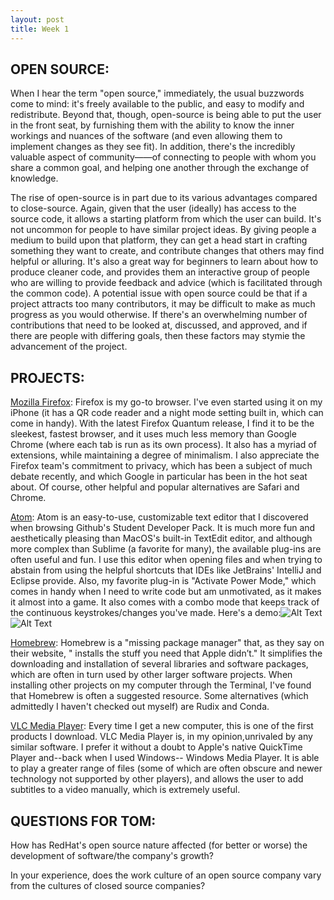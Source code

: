 ```yaml
---
layout: post
title: Week 1
---
```



## OPEN SOURCE:
When I hear the term "open source," immediately, the usual buzzwords come to mind: it's freely available to the public, and easy to modify and redistribute. Beyond that, though, open-source is being able to put the user in the front seat, by furnishing them with the ability to know the inner workings and nuances of the software (and even allowing them to implement changes as they see fit). In addition, there's the incredibly valuable aspect of community——of connecting to people with whom you share a common goal, and helping one another through the exchange of knowledge.

The rise of open-source is in part due to its various advantages compared to close-source. Again, given that the user (ideally) has access to the source code, it allows a starting platform from which the user can build. It's not uncommon for people to have similar project ideas. By giving people a medium to build upon that platform, they can get a head start in crafting something they want to create, and contribute changes that others may find helpful or alluring. It's also a great way for beginners to learn about how to produce cleaner code, and provides them an interactive group of people who are willing to provide feedback and advice (which is facilitated through the common code). A potential issue with open source could be that if a project attracts too many contributors, it may be difficult to make as much progress as you would otherwise. If there's an overwhelming number of contributions that need to be looked at, discussed, and approved, and if there are people with differing goals, then these factors may stymie the advancement of the project.

## PROJECTS:
[Mozilla Firefox](https://www.mozilla.org/en-US/firefox/new/): Firefox is my go-to browser. I've even started using it on my iPhone (it has a QR code reader and a night mode setting built in, which can come in handy). With the latest Firefox Quantum release, I find it to be the sleekest, fastest browser, and it uses much less memory than Google Chrome (where each tab is run as its own process). It also has a myriad of extensions, while maintaining a degree of minimalism. I also appreciate the Firefox team's commitment to privacy, which has been a subject of much debate recently, and which Google in particular has been in the hot seat about. Of course, other helpful and popular alternatives are Safari and Chrome.

[Atom](https://atom.io/): Atom is an easy-to-use, customizable text editor that I discovered when browsing Github's Student Developer Pack. It is much more fun and aesthetically pleasing than MacOS's built-in TextEdit editor, and although more complex than Sublime (a favorite for many), the available plug-ins are often useful and fun. I use this editor when opening files and when trying to abstain from using the helpful shortcuts that IDEs like JetBrains' IntelliJ and Eclipse provide. Also, my favorite plug-in is "Activate Power Mode," which comes in handy when I need to write code but am unmotivated, as it makes it almost into a game. It also comes with a combo mode that keeps track of the continuous keystrokes/changes you've made. Here's a demo:![Alt Text](https://i.github-camo.com/b1d03b9b7a9d7dc9a32d1eab307b5378f8c59a7b/68747470733a2f2f636c6f75642e67697468756275736572636f6e74656e742e636f6d2f6173736574732f3638383431352f31313631353536352f31306631363435362d396336352d313165352d386166342d3236356630316663383361302e676966)![Alt Text](https://i.github-camo.com/ca572e22e64a42c44f59e1ebb40d4a1e1b748761/68747470733a2f2f636c6f75642e67697468756275736572636f6e74656e742e636f6d2f6173736574732f31303539303739392f31383831373233372f38373663326438342d383332312d313165362d383332342d6631353430363034633062642e676966)

[Homebrew](https://brew.sh/): Homebrew is a "missing package manager" that, as they say on their website, "
installs the stuff you need that Apple didn’t." It simplifies the downloading and installation of several libraries and software packages, which are often in turn used by other larger software projects. When installing other projects on my computer through the Terminal, I've found that Homebrew is often a suggested resource. Some alternatives (which admittedly I haven't checked out myself) are Rudix and Conda.

[VLC Media Player](https://www.videolan.org/vlc/index.html): Every time I get a new computer, this is one of the first products I download. VLC Media Player is, in my opinion,unrivaled by any similar software. I prefer it without a doubt to Apple's native QuickTime Player and--back when I used Windows-- Windows Media Player. It is able to play a greater range of files (some of which are often obscure and newer technology not supported by other players), and allows the user to add subtitles to a video manually, which is extremely useful.

## QUESTIONS FOR TOM:
How has RedHat's open source nature affected (for better or worse) the development of software/the company's growth?

In your experience, does the work culture of an open source company vary from the cultures of closed source companies?

